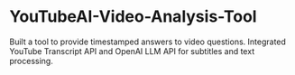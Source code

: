 # YouTubeAI-Video-Analysis-Tool
Built a tool to provide timestamped answers to video questions. Integrated YouTube Transcript API and OpenAI LLM API for subtitles and text processing.
